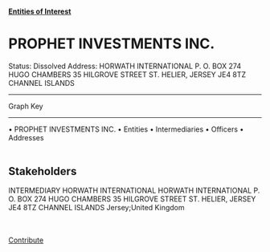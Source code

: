 #### [Entities of Interest](/list.html)
<link rel="stylesheet" type="text/css" href="../../assets/style.css">

<style>
body{background-image:url("http://eoi-graphs.s3-website-eu-west-1.amazonaws.com/PROPHET_INVESTMENTS_INC..png");background-repeat: no-repeat;background-size: contain;}
.markdown>p>span{background-color: white;}
</style>

# PROPHET INVESTMENTS INC.
<span>Status: Dissolved
Address: HORWATH INTERNATIONAL P. O. BOX 274 HUGO CHAMBERS 35 HILGROVE STREET ST. HELIER, JERSEY JE4 8TZ CHANNEL ISLANDS
</span>

---



<div class="legend">
Graph Key
<hr>
<span class="focus">• PROPHET INVESTMENTS INC.</span>
<span class="entity">• Entities</span>
<span class="intermediary">• Intermediaries</span>
<span class="officer">• Officers</span>
<span class="address">• Addresses</span>
</div><br>


## Stakeholders
<span>INTERMEDIARY
HORWATH INTERNATIONAL
HORWATH INTERNATIONAL P. O. BOX 274 HUGO CHAMBERS 35 HILGROVE STREET ST. HELIER, JERSEY JE4 8TZ CHANNEL ISLANDS
Jersey;United Kingdom
</span>


<br><br><a class="contribute_button" href="Readme.md">Contribute</a>